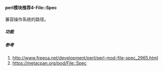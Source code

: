 #### perl模块推荐4-File::Spec
兼容操作系统的路径。

##### 功能




##### 参考
1. http://www.freeoa.net/development/perl/perl-mod-file-spec_2965.html
2. https://metacpan.org/pod/File::Spec

